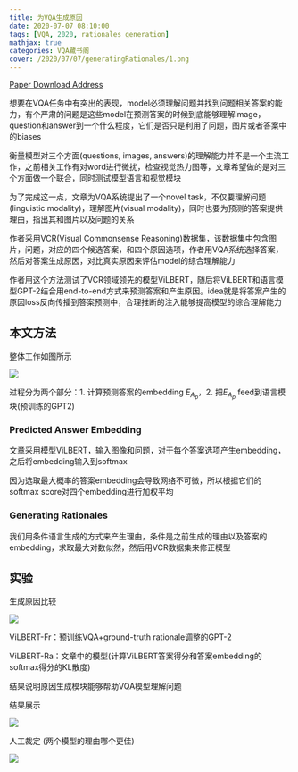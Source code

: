 ```yaml
---
title: 为VQA生成原因
date: 2020-07-07 08:10:00
tags: [VQA, 2020, rationales generation]
mathjax: true
categories: VQA藏书阁
cover: /2020/07/07/generatingRationales/1.png
---
```

[Paper Download Address](https://arxiv.org/abs/2004.02032)

想要在VQA任务中有突出的表现，model必须理解问题并找到问题相关答案的能力，有个严肃的问题是这些model在预测答案的时候到底能够理解image，question和answer到一个什么程度，它们是否只是利用了问题，图片或者答案中的biases

衡量模型对三个方面(questions, images, answers)的理解能力并不是一个主流工作，之前相关工作有对word进行微扰，检查视觉热力图等，文章希望做的是对三个方面做一个联合，同时测试模型语言和视觉模块

为了完成这一点，文章为VQA系统提出了一个novel task，不仅要理解问题(linguistic modality)，理解图片(visual modality)，同时也要为预测的答案提供理由，指出其和图片以及问题的关系

作者采用VCR(Visual Commonsense Reasoning)数据集，该数据集中包含图片，问题，对应的四个候选答案，和四个原因选项，作者用VQA系统选择答案，然后对答案生成原因，对比真实原因来评估model的综合理解能力

作者用这个方法测试了VCR领域领先的模型ViLBERT，随后将ViLBERT和语言模型GPT-2结合用end-to-end方式来预测答案和产生原因。idea就是将答案产生的原因loss反向传播到答案预测中，合理推断的注入能够提高模型的综合理解能力

## 本文方法

整体工作如图所示

![](1.png)

过程分为两个部分：1. 计算预测答案的embedding $E_{A_p}$，2. 把$E_{A_p}$ feed到语言模块(预训练的GPT2)

### Predicted Answer Embedding

文章采用模型ViLBERT，输入图像和问题，对于每个答案选项产生embedding，之后将embedding输入到softmax

因为选取最大概率的答案embedding会导致网络不可微，所以根据它们的softmax score对四个embedding进行加权平均

### Generating Rationales

我们用条件语言生成的方式来产生理由，条件是之前生成的理由以及答案的embedding，求取最大对数似然，然后用VCR数据集来修正模型

## 实验

生成原因比较

![](2.png)

ViLBERT-Fr：预训练VQA+ground-truth rationale调整的GPT-2

ViLBERT-Ra：文章中的模型(计算ViLBERT答案得分和答案embedding的softmax得分的KL散度)

结果说明原因生成模块能够帮助VQA模型理解问题

结果展示

![](3.png)

人工裁定 (两个模型的理由哪个更佳)

![](4.png)
